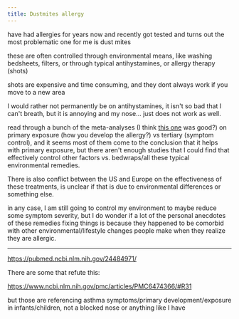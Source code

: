 ```yaml
---
title: Dustmites allergy
---
```


have had allergies for years now and recently got tested and turns out the most problematic one for me is dust mites

these are often controlled through environmental means, like washing bedsheets, filters, or through typical antihystamines, or allergy therapy (shots)

shots are expensive and time consuming, and they dont always work if you move to a new area

I would rather not permanently be on antihystamines, it isn't so bad that I can't breath, but it is annoying and my nose... just does not work as well.

read through a bunch of the meta-analyses (I think [this one](<https://www.annallergy.org/article/S1081-1206(14)00008-8/abstract>) was good?) on primary exposure (how you develop the allergy?) vs tertiary (symptom control), and it seems most of them come to the conclusion that it helps with primary exposure, but there aren't enough studies that I could find that effectively control other factors vs. bedwraps/all these typical environmental remedies.

There is also conflict between the US and Europe on the effectiveness of these treatments, is unclear if that is due to environmental differences or something else.

in any case, I am still going to control my environment to maybe reduce some symptom severity, but I do wonder if a lot of the personal anecdotes of these remedies fixing things is because they happened to be comorbid with other environmental/lifestyle changes people make when they realize they are allergic.

---

<https://pubmed.ncbi.nlm.nih.gov/24484971/>

There are some that refute this:

<https://www.ncbi.nlm.nih.gov/pmc/articles/PMC6474366/#R31>

but those are referencing asthma symptoms/primary development/exposure in infants/children, not a blocked nose or anything like I have
